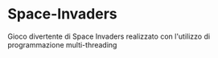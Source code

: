 # Space-Invaders
Gioco divertente di Space Invaders realizzato con l'utilizzo di programmazione multi-threading
